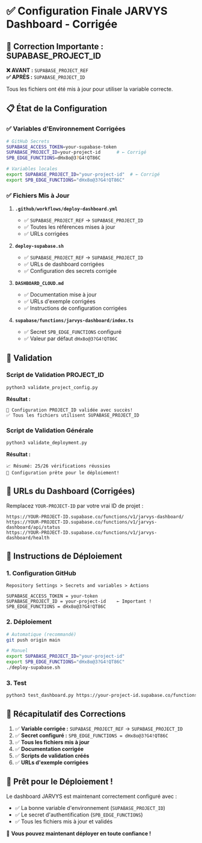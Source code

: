 # ✅ Configuration Finale JARVYS Dashboard - Corrigée

## 🔧 Correction Importante : SUPABASE_PROJECT_ID

**❌ AVANT :** `SUPABASE_PROJECT_REF`  
**✅ APRÈS :** `SUPABASE_PROJECT_ID`

Tous les fichiers ont été mis à jour pour utiliser la variable correcte.

## 📋 État de la Configuration

### ✅ Variables d'Environnement Corrigées

```bash
# GitHub Secrets
SUPABASE_ACCESS_TOKEN=your-supabase-token
SUPABASE_PROJECT_ID=your-project-id      # ← Corrigé
SPB_EDGE_FUNCTIONS=dHx8o@3?G4!QT86C

# Variables locales 
export SUPABASE_PROJECT_ID="your-project-id"  # ← Corrigé
export SPB_EDGE_FUNCTIONS="dHx8o@3?G4!QT86C"
```

### ✅ Fichiers Mis à Jour

1. **`.github/workflows/deploy-dashboard.yml`**
   - ✅ `SUPABASE_PROJECT_REF` → `SUPABASE_PROJECT_ID`
   - ✅ Toutes les références mises à jour
   - ✅ URLs corrigées

2. **`deploy-supabase.sh`**
   - ✅ `SUPABASE_PROJECT_REF` → `SUPABASE_PROJECT_ID`
   - ✅ URLs de dashboard corrigées
   - ✅ Configuration des secrets corrigée

3. **`DASHBOARD_CLOUD.md`**
   - ✅ Documentation mise à jour
   - ✅ URLs d'exemple corrigées
   - ✅ Instructions de configuration corrigées

4. **`supabase/functions/jarvys-dashboard/index.ts`**
   - ✅ Secret `SPB_EDGE_FUNCTIONS` configuré
   - ✅ Valeur par défaut `dHx8o@3?G4!QT86C`

## 🧪 Validation

### Script de Validation PROJECT_ID

```bash
python3 validate_project_config.py
```

**Résultat :**
```
🎉 Configuration PROJECT_ID validée avec succès!
✅ Tous les fichiers utilisent SUPABASE_PROJECT_ID
```

### Script de Validation Générale

```bash
python3 validate_deployment.py
```

**Résultat :**
```
📈 Résumé: 25/26 vérifications réussies
🎉 Configuration prête pour le déploiement!
```

## 🚀 URLs du Dashboard (Corrigées)

Remplacez `YOUR-PROJECT-ID` par votre vrai ID de projet :

```
https://YOUR-PROJECT-ID.supabase.co/functions/v1/jarvys-dashboard/
https://YOUR-PROJECT-ID.supabase.co/functions/v1/jarvys-dashboard/api/status
https://YOUR-PROJECT-ID.supabase.co/functions/v1/jarvys-dashboard/health
```

## 📝 Instructions de Déploiement

### 1. Configuration GitHub

```
Repository Settings > Secrets and variables > Actions

SUPABASE_ACCESS_TOKEN = your-token
SUPABASE_PROJECT_ID = your-project-id    ← Important !
SPB_EDGE_FUNCTIONS = dHx8o@3?G4!QT86C
```

### 2. Déploiement

```bash
# Automatique (recommandé)
git push origin main

# Manuel
export SUPABASE_PROJECT_ID="your-project-id"
export SPB_EDGE_FUNCTIONS="dHx8o@3?G4!QT86C"
./deploy-supabase.sh
```

### 3. Test

```bash
python3 test_dashboard.py https://your-project-id.supabase.co/functions/v1/jarvys-dashboard
```

## 🎯 Récapitulatif des Corrections

1. ✅ **Variable corrigée :** `SUPABASE_PROJECT_REF` → `SUPABASE_PROJECT_ID`
2. ✅ **Secret configuré :** `SPB_EDGE_FUNCTIONS = dHx8o@3?G4!QT86C`  
3. ✅ **Tous les fichiers mis à jour**
4. ✅ **Documentation corrigée**
5. ✅ **Scripts de validation créés**
6. ✅ **URLs d'exemple corrigées**

## 🌟 Prêt pour le Déploiement !

Le dashboard JARVYS est maintenant correctement configuré avec :
- ✅ La bonne variable d'environnement (`SUPABASE_PROJECT_ID`)
- ✅ Le secret d'authentification (`SPB_EDGE_FUNCTIONS`)
- ✅ Tous les fichiers mis à jour et validés

🚀 **Vous pouvez maintenant déployer en toute confiance !**
